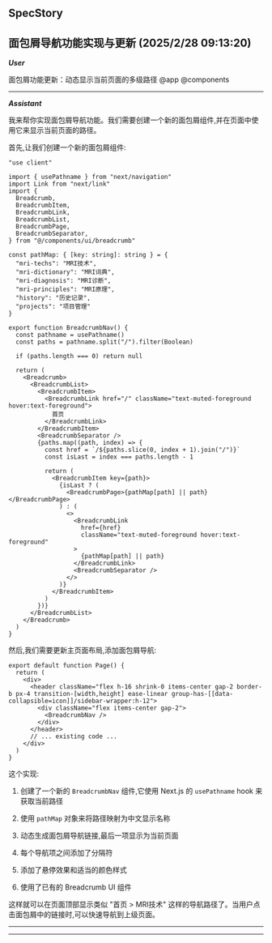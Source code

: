 ## SpecStory

## 面包屑导航功能实现与更新 (2025/2/28 09:13:20)

_**User**_

面包屑功能更新：动态显示当前页面的多级路径
@app @components 

---

_**Assistant**_

我来帮你实现面包屑导航功能。我们需要创建一个新的面包屑组件,并在页面中使用它来显示当前页面的路径。

首先,让我们创建一个新的面包屑组件:

```typescript:components/breadcrumb-nav.tsx
"use client"

import { usePathname } from "next/navigation"
import Link from "next/link"
import {
  Breadcrumb,
  BreadcrumbItem,
  BreadcrumbLink,
  BreadcrumbList,
  BreadcrumbPage,
  BreadcrumbSeparator,
} from "@/components/ui/breadcrumb"

const pathMap: { [key: string]: string } = {
  "mri-techs": "MRI技术",
  "mri-dictionary": "MRI词典",
  "mri-diagnosis": "MRI诊断",
  "mri-principles": "MRI原理",
  "history": "历史记录",
  "projects": "项目管理"
}

export function BreadcrumbNav() {
  const pathname = usePathname()
  const paths = pathname.split("/").filter(Boolean)

  if (paths.length === 0) return null

  return (
    <Breadcrumb>
      <BreadcrumbList>
        <BreadcrumbItem>
          <BreadcrumbLink href="/" className="text-muted-foreground hover:text-foreground">
            首页
          </BreadcrumbLink>
        </BreadcrumbItem>
        <BreadcrumbSeparator />
        {paths.map((path, index) => {
          const href = `/${paths.slice(0, index + 1).join("/")}`
          const isLast = index === paths.length - 1

          return (
            <BreadcrumbItem key={path}>
              {isLast ? (
                <BreadcrumbPage>{pathMap[path] || path}</BreadcrumbPage>
              ) : (
                <>
                  <BreadcrumbLink 
                    href={href}
                    className="text-muted-foreground hover:text-foreground"
                  >
                    {pathMap[path] || path}
                  </BreadcrumbLink>
                  <BreadcrumbSeparator />
                </>
              )}
            </BreadcrumbItem>
          )
        })}
      </BreadcrumbList>
    </Breadcrumb>
  )
}
```

然后,我们需要更新主页面布局,添加面包屑导航:

```typescript:app/(dashboard)/page.tsx
export default function Page() {
  return (
    <div>
      <header className="flex h-16 shrink-0 items-center gap-2 border-b px-4 transition-[width,height] ease-linear group-has-[[data-collapsible=icon]]/sidebar-wrapper:h-12">
        <div className="flex items-center gap-2">
          <BreadcrumbNav />
        </div>
      </header>
      // ... existing code ...
    </div>
  )
}
```

这个实现:

1. 创建了一个新的 `BreadcrumbNav` 组件,它使用 Next.js 的 `usePathname` hook 来获取当前路径

2. 使用 `pathMap` 对象来将路径映射为中文显示名称

3. 动态生成面包屑导航链接,最后一项显示为当前页面

4. 每个导航项之间添加了分隔符

5. 添加了悬停效果和适当的颜色样式

6. 使用了已有的 Breadcrumb UI 组件

这样就可以在页面顶部显示类似 "首页 > MRI技术" 这样的导航路径了。当用户点击面包屑中的链接时,可以快速导航到上级页面。

---



---

